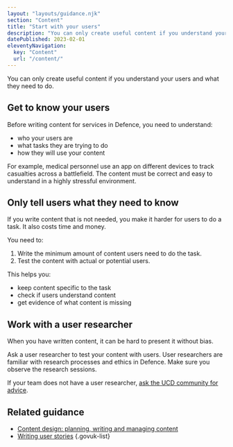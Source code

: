```yaml
---
layout: "layouts/guidance.njk"
section: "Content"
title: "Start with your users"
description: "You can only create useful content if you understand your users and what they need to do. Find out more."
datePublished: 2023-02-01
eleventyNavigation:
  key: "Content"
  url: "/content/"
---
```


You can only create useful content if you understand your users and what they need to do.

## Get to know your users

Before writing content for services in Defence, you need to understand: 

- who your users are
- what tasks they are trying to do
- how they will use your content 

For example, medical personnel use an app on different devices to track casualties across a battlefield. The content must be correct and easy to understand in a highly stressful environment.
 
## Only tell users what they need to know

If you write content that is not needed, you make it harder for users to do a task. It also costs time and money. 

You need to:

1. Write the minimum amount of content users need to do the task.
2. Test the content with actual or potential users.

This helps you:

- keep content specific to the task
- check if users understand content
- get evidence of what content is missing

## Work with a user researcher

When you have written content, it can be hard to present it without bias.

Ask a user researcher to test your content with users. User researchers are familiar with research processes and ethics in Defence. Make sure you observe the research sessions.

If your team does not have a user researcher, [ask the UCD community for advice](/your-community/user-centred-design/). 

## Related guidance

- [Content design: planning, writing and managing content](https://www.gov.uk/guidance/content-design)
- [Writing user stories](https://www.gov.uk/service-manual/agile-delivery/writing-user-stories)
{.govuk-list}
